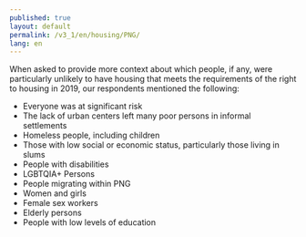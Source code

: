```yaml
---
published: true
layout: default
permalink: /v3_1/en/housing/PNG/
lang: en
---
```

When asked to provide more context about which people, if any, were particularly unlikely to have housing that meets the requirements of the right to housing in 2019, our respondents mentioned the following:
- Everyone was at significant risk 
- The lack of urban centers left many poor persons in informal settlements  
- Homeless people, including children 
- Those with low social or economic status, particularly those living in slums 
- People with disabilities 
- LGBTQIA+ Persons  
- People migrating within PNG  
- Women and girls  
- Female sex workers  
- Elderly persons  
- People with low levels of education
